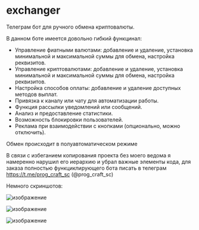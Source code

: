 # exchanger


Телеграм бот для ручного обмена криптовалюты. 

В данном боте имеется довольно гибкий функцинал:

- Управление фиатными валютами: добавление и удаление, установка минимальной и максимальной суммы для обмена, настройка реквизитов.  
- Управление криптовалютами: добавление и удаление, установка минимальной и максимальной суммы для обмена, настройка реквизитов.  
- Настройка способов оплаты: добавление и удаление доступных методов выплат.  
- Привязка к каналу или чату для автоматизации работы.  
- Функция рассылки уведомлений или сообщений.  
- Анализ и предоставление статистики.  
- Возможность блокировки пользователей.  
- Реклама при взаимодействии с кнопками (опционально, можно отключить).
  
Обмен происходит в полуавтоматическом режиме

В связи с избеганием копирования проекта без моего ведома я намеренно нарушил его иерархию и убрал важные элементы кода, для заказа полностью функциклирующего бота писать в телеграм https://t.me/prog_craft_sc (@prog_craft_sc)

Немного скриншотов: 

![изображение](https://user-images.githubusercontent.com/124279034/221237274-b403afe5-4e9e-4a47-96f5-6ffac1fa5f11.png)

![изображение](https://user-images.githubusercontent.com/124279034/221237878-abbf475a-2c95-4e7a-8a64-d5ddfbcd67b7.png)

![изображение](https://user-images.githubusercontent.com/124279034/221237936-f86d3a53-7d6f-4c47-bfe3-9a8786a00a3b.png)

